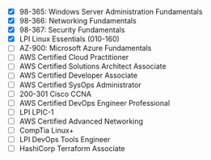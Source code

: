 - [x] 98-365: Windows Server Administration Fundamentals
- [x] 98-366: Networking Fundamentals
- [x] 98-367: Security Fundamentals
- [x] LPI Linux Essentials (010-160)
- [ ] AZ-900: Microsoft Azure Fundamentals
- [ ] AWS Certified Cloud Practitioner
- [ ] AWS Certified Solutions Architect Associate 
- [ ] AWS Certified Developer Associate
- [ ] AWS Certified SysOps Administrator 
- [ ] 200-301 Cisco CCNA
- [ ] AWS Certified DevOps Engineer Professional 
- [ ] LPI LPIC-1
- [ ] AWS Certified Advanced Networking
- [ ] CompTia Linux+ 
- [ ] LPI DevOps Tools Engineer 
- [ ] HashiCorp Terraform Associate
